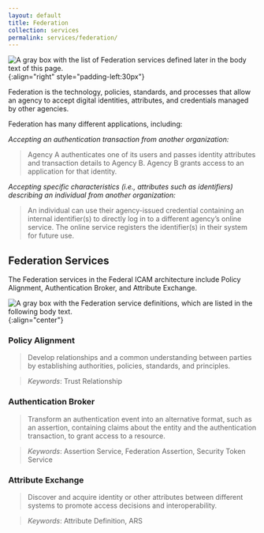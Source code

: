 ```yaml
---
layout: default
title: Federation
collection: services
permalink: services/federation/
---
```


![A gray box with the list of Federation services defined later in the body text of this page.]({{site.baseurl}}/img/services/FederationServices.png){:align="right" style="padding-left:30px"}

Federation is the technology, policies, standards, and processes that allow an agency to accept digital identities, attributes, and credentials managed by other agencies.

Federation has many different applications, including:

*Accepting an authentication transaction from another organization:*

> Agency A authenticates one of its users and passes identity attributes and transaction details to Agency B. Agency B grants access to an application for that identity.

*Accepting specific characteristics (i.e., attributes such as identifiers) describing an individual from another organization:*

> An individual can use their agency-issued credential containing an internal identifier(s) to directly log in to a different agency’s online service. The online service registers the identifier(s) in their system for future use.

## Federation Services
The Federation services in the Federal ICAM architecture include Policy Alignment, Authentication Broker, and Attribute Exchange.

![A gray box with the Federation service definitions, which are listed in the following body text.]({{site.baseurl}}/img/services/FederationServiceDefinitions.png){:align="center"}

### Policy Alignment

> Develop relationships and a common understanding between parties by establishing authorities, policies, standards, and principles.

> *Keywords*: Trust Relationship

### Authentication Broker

> Transform an authentication event into an alternative format, such as an assertion, containing claims about the entity and the authentication transaction, to grant access to a resource. 

> *Keywords*: Assertion Service, Federation Assertion, Security Token Service

### Attribute Exchange

> Discover and acquire identity or other attributes between different systems to promote access decisions and interoperability.

> *Keywords*: Attribute Definition, ARS
